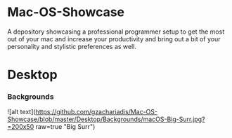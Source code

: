 # Mac-OS-Showcase

A depository showcasing a professional programmer setup to get the most out of your mac and increase your productivity and bring out a bit of your personality and stylistic preferences as well.

# Desktop

### Backgrounds

![alt text](https://github.com/gzachariadis/Mac-OS-Showcase/blob/master/Desktop/Backgrounds/macOS-Big-Surr.jpg?=200x50 raw=true "Big Surr")
